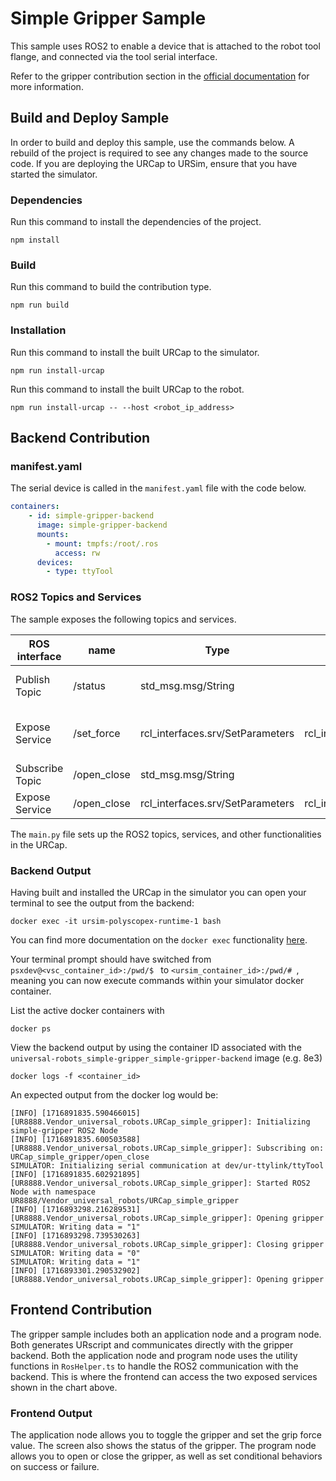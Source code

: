 # Simple Gripper Sample

This sample uses ROS2 to enable a device that is attached to the robot tool flange, and connected via the tool serial interface.

Refer to the gripper contribution section in the [official documentation](https://docs.universal-robots.com/) for more information.

## Build and Deploy Sample

In order to build and deploy this sample, use the commands below. A rebuild of the project is required to see any changes made to the source code.  If you are deploying the URCap to URSim, ensure that you have started the simulator.

### Dependencies

Run this command to install the dependencies of the project.

```shell
npm install
```

### Build

Run this command to build the contribution type.

```shell
npm run build
```

### Installation

Run this command to install the built URCap to the simulator.

```shell
npm run install-urcap
```

Run this command to install the built URCap to the robot.

```shell
npm run install-urcap -- --host <robot_ip_address>
````

## Backend Contribution

### manifest.yaml 

The serial device is called in the `manifest.yaml` file with the code below.

```yaml
containers:
    - id: simple-gripper-backend
      image: simple-gripper-backend
      mounts:
        - mount: tmpfs:/root/.ros
          access: rw
      devices:
        - type: ttyTool
```

### ROS2 Topics and Services

The sample exposes the following topics and services. 

| ROS interface   | name        | Type                             | Response                               | Description                  |
|-----------------|-------------|----------------------------------|----------------------------------------|------------------------------|
| Publish Topic   | /status     | std_msg.msg/String               |                                        | Grippers current state       |
| Expose Service  | /set_force  | rcl_interfaces.srv/SetParameters | rcl_interfaces.msg/SetParametersResult | Configure the gripping force |
| Subscribe Topic | /open_close | std_msg.msg/String               |                                        | Gripper action               |
| Expose Service  | /open_close | rcl_interfaces.srv/SetParameters | rcl_interfaces.msg/SetParametersResult | Gripper action               |

The `main.py` file sets up the ROS2 topics, services, and other functionalities in the URCap.

### Backend Output

Having built and installed the URCap in the simulator you can open your terminal to see the output from the backend:

```shell
docker exec -it ursim-polyscopex-runtime-1 bash
```

You can find more documentation on the `docker exec` functionality [here](https://docs.docker.com/reference/cli/docker/container/exec/).

Your terminal prompt should have switched from `psxdev@<vsc_container_id>:/pwd/$ ` to `<ursim_container_id>:/pwd/# `, meaning you can now execute commands within your simulator docker container.

List the active docker containers with

```shell
docker ps
```

View the backend output by using the container ID associated with the `universal-robots_simple-gripper_simple-gripper-backend` image (e.g. 8e3)

```shell
docker logs -f <container_id>
```

An expected output from the docker log would be: 

```shell
[INFO] [1716891835.590466015] [UR8888.Vendor_universal_robots.URCap_simple_gripper]: Initializing simple-gripper ROS2 Node
[INFO] [1716891835.600503588] [UR8888.Vendor_universal_robots.URCap_simple_gripper]: Subscribing on: URCap_simple_gripper/open_close
SIMULATOR: Initializing serial communication at dev/ur-ttylink/ttyTool
[INFO] [1716891835.602921895] [UR8888.Vendor_universal_robots.URCap_simple_gripper]: Started ROS2 Node with namespace UR8888/Vendor_universal_robots/URCap_simple_gripper
[INFO] [1716893298.216289531] [UR8888.Vendor_universal_robots.URCap_simple_gripper]: Opening gripper
SIMULATOR: Writing data = "1"
[INFO] [1716893298.739530263] [UR8888.Vendor_universal_robots.URCap_simple_gripper]: Closing gripper
SIMULATOR: Writing data = "0"
SIMULATOR: Writing data = "1"
[INFO] [1716893301.290532902] [UR8888.Vendor_universal_robots.URCap_simple_gripper]: Opening gripper
```

## Frontend Contribution

The gripper sample includes both an application node and a program node. Both generates URscript and communicates directly with the gripper backend.
Both the application node and program node uses the utility functions in `RosHelper.ts` to handle the ROS2 communication with the backend. This is where the 
frontend can access the two exposed services shown in the chart above.

### Frontend Output

The application node allows you to toggle the gripper and set the grip force value. The screen also shows the status of the gripper. 
The program node allows you to open or close the gripper, as well as set conditional behaviors on success or failure.